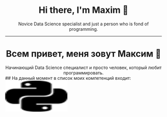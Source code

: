 # <center> Hi there, I'm Maxim 👋 </center> 
<center> Novice Data Science specialist and just a person who is fond of programming. </center>

---
# <center> Всем привет, меня зовут Максим 👋 </center> 
<center> Начинающий Data Science специалист и просто человек, который любит программировать. </center>
## На данный момент в список моих компетенций входит:
<img src="python.svg" alt="Python", width="200" height="100" class="filter-green">

<!--
**MxWassermann/MxWassermann** is a ✨ _special_ ✨ repository because its `README.md` (this file) appears on your GitHub profile.

Here are some ideas to get you started:

- 🔭 I’m currently working on ...
- 🌱 I’m currently learning ...
- 👯 I’m looking to collaborate on ...
- 🤔 I’m looking for help with ...
- 💬 Ask me about ...
- 📫 How to reach me: ...
- 😄 Pronouns: ...
- ⚡ Fun fact: ...
-->

